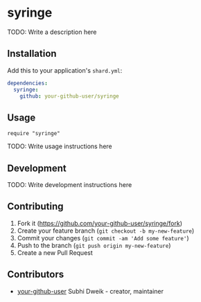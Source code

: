 # syringe

TODO: Write a description here

## Installation

Add this to your application's `shard.yml`:

```yaml
dependencies:
  syringe:
    github: your-github-user/syringe
```

## Usage

```crystal
require "syringe"
```

TODO: Write usage instructions here

## Development

TODO: Write development instructions here

## Contributing

1. Fork it (<https://github.com/your-github-user/syringe/fork>)
2. Create your feature branch (`git checkout -b my-new-feature`)
3. Commit your changes (`git commit -am 'Add some feature'`)
4. Push to the branch (`git push origin my-new-feature`)
5. Create a new Pull Request

## Contributors

- [your-github-user](https://github.com/your-github-user) Subhi Dweik - creator, maintainer
